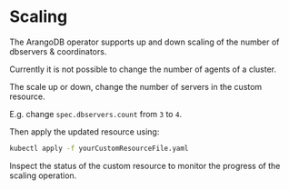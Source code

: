 # Scaling

The ArangoDB operator supports up and down scaling of
the number of dbservers & coordinators.

Currently it is not possible to change the number of
agents of a cluster.

The scale up or down, change the number of servers in the custom
resource.

E.g. change `spec.dbservers.count` from `3` to `4`.

Then apply the updated resource using:

```bash
kubectl apply -f yourCustomResourceFile.yaml
```

Inspect the status of the custom resource to monitor
the progress of the scaling operation.
